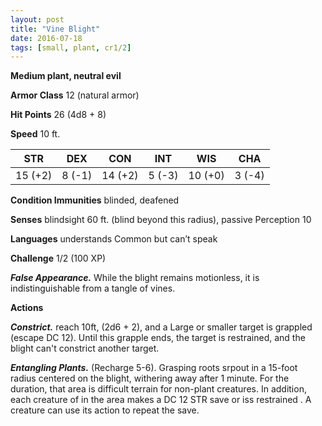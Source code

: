 ```yaml
---
layout: post
title: "Vine Blight"
date: 2016-07-18
tags: [small, plant, cr1/2]
---
```


**Medium plant, neutral evil**

**Armor Class** 12 (natural armor)

**Hit Points** 26 (4d8 + 8)

**Speed** 10 ft.

|   STR   |   DEX   |   CON   |   INT   |   WIS   |   CHA   |
|:-----:|:-----:|:-----:|:-----:|:-----:|:-----:|
| 15 (+2) | 8 (-1) | 14 (+2) | 5 (-3) | 10 (+0) | 3 (-4) |

**Condition Immunities** blinded, deafened

**Senses** blindsight 60 ft. (blind beyond this radius),
passive Perception 10

**Languages** understands Common but can’t speak

**Challenge** 1/2 (100 XP)

***False Appearance.*** While the blight remains motionless, it is indistinguishable from a tangle of vines.

**Actions**

***Constrict.*** reach 10ft, (2d6 + 2), and a Large or smaller target is grappled (escape DC 12). Until this grapple ends, the target is restrained, and the blight can't constrict another target. 

***Entangling Plants.*** (Recharge 5-6). Grasping roots srpout in a 15-foot radius centered on the blight, withering away after 1 minute. For the duration, that area is difficult terrain for non-plant creatures. In addition, each creature of in the area makes a DC 12 STR save or iss restrained . A creature can use its action to repeat the save.
